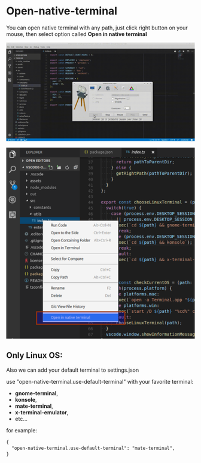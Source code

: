 # Open-native-terminal

You can open native terminal with any path,
just click right button on your mouse,
then select option called **Open in native terminal**

![example](https://github.com/alexeyvax/vscode-open-native-terminal/blob/master/assets/example.gif?raw=true)

![example-image](https://github.com/alexeyvax/vscode-open-native-terminal/blob/master/assets/example.png?raw=true)

## Only Linux OS:

Also we can add your default terminal to settings.json

use "open-native-terminal.use-default-terminal" with your favorite terminal:
- **gnome-terminal**,
- **konsole**,
- **mate-terminal**,
- **x-terminal-emulator**,
- etc...

for example:
```
{
  "open-native-terminal.use-default-terminal": "mate-terminal",
}
```
